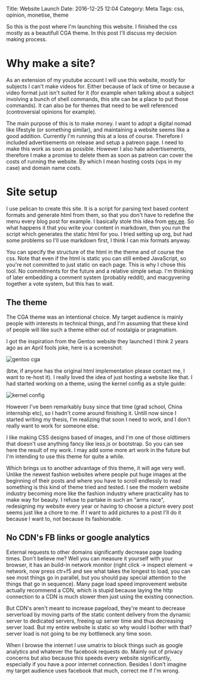 Title: Website Launch
Date: 2016-12-25 12:04
Category: Meta
Tags: css, opinion, monetise, theme

So this is the post where I'm launching this website.
I finished the css mostly as a beautifull CGA theme.
In this post I'll discuss my decision making process.

# Why make a site?
As an extension of my youtube account I will use this website,
mostly for subjects I can't make videos for.
Either because of lack of time or because a video format just isn't suited for
it (for example when talking about a subject involving a bunch of shell
commands, this site can be a place to put those commands).
It can also be for themes that need to be well referenced
(controversial opinions for example).

The main purpose of this is to make money.
I want to adopt a digital nomad like lifestyle (or something similar),
and maintaining a website seems like a good addition.
Currently I'm running this at a loss of course.
Therefore I included advertisements on release and setup a patreon page.
I need to make this work as soon as possible.
However I also hate advertisements,
therefore I make a promise to delete them as soon as patreon can cover the
costs of running the website.
By which I mean hosting costs (vps in my case) and domain name costs.

# Site setup
I use pelican to create this site.
It is a script for parsing text based content formats and generate html from
them, so that you don't have to redefine the menu every blog post for example.
I basically stole this idea from [eev.ee](eev.ee).
So what happens it that you write your content in markdown,
then you run the script which generates the static html for you.
I tried setting up org, but had some problems so I'll use markdown first,
I think I can mix formats anyway.

You can specify the structure of the html in the theme and of course the css.
Note that even if the html is static you can still embed JavaScript,
so you're not committed to just static on each page.
This is why I chose this tool.
No commitments for the future and a relative simple setup.
I'm thinking of later embedding a comment system (probably reddit), and
macgyvering together a vote system, but this has to wait.

## The theme
The CGA theme was an intentional choice.
My target audience is mainly people with interests in technical things,
and I'm assuming that these kind of people will like such a theme either out
of nostalgia or pragmatism.

I got the inspiration from the Gentoo website they launched I think 2 years
ago as an April fools joke, here is a screenshot:

![gentoo cga](/images/2016/gentoo-cga.png)

<!-- screenshot -->
(btw, if anyone has the original html implementation
please contact me, I want to re-host it).
I really loved the idea of just hosting a website like that.
I had started working on a theme, using the kernel config as a style guide:

![kernel config](/images/2016/linux-config.png)
<!-- screenshot -->

However I've been remarkably busy since that time
(grad school, China internship etc),
so I hadn't come around finishing it.
Untill now since I started writing my thesis,
I'm realizing that soon I need to work,
and I don't really want to work for someone else.

I like making CSS designs based of images, and I'm one of those oldtimers that
doesn't use anything fancy like less.js or bootstrap.
So you can see here the result of my work.
I may add some more art work in the future but I'm intending to use this theme
for quite a while.

Which brings us to another advantage of this theme, it will age very well.
Unlike the newest fashion websites where people put huge images at the beginning
of their posts and where you have to scroll endlessly to read something is this
kind of theme tried and tested.
I see the modern website industry becoming more like the fashion industry
where practicality has to make way for beauty.
I refuse to partake in such an "arms race",
redesigning my website every year or having to choose a picture every post
seems just like a chore to me.
If I want to add pictures to a post I'll do it because I want to,
not because its fashionable.

## No CDN's FB links or google analytics
External requests to other domains significantly decrease page loading times.
Don't believe me? Well you can measure it yourself with your browser, it has 
an build-in network monitor (right click -> inspect element -> network, now press
ctr+f5 and see what takes the longest to load, you can see most things go in parallel,
but you should pay special attention to the things that go in sequence).
Many page load speed improvement website actually recommend a CDN,
which is stupid because laying the http connection to a CDN is much slower
then just using the existing connection.

But CDN's aren't meant to increase pageload,
they're meant to decrease serverload by moving parts of the
static content delivery from the dynamic server to dedicated servers,
freeing up server time and thus decreasing server load.
But my entire website is static so why would I bother with that?
server load is not going to be my bottleneck any time soon.

When I browse the internet I use umatrix to block things such as google
analytics and whatever the facebook requests do.
Mainly out of privacy concerns but also because this speeds every website
significantly, especially if you have a poor internet connection.
Besides I don't imagine my target audience uses facebook that much,
correct me if I'm wrong.
